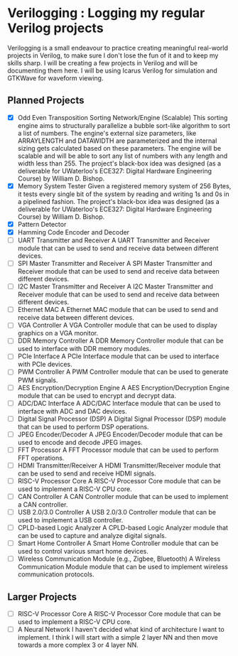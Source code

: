 <!-- 2. **UART (Universal Asynchronous Receiver-Transmitter)** [UART Verilog(1) - EDA Playground](https://www.edaplayground.com/x/cj7A) [UART in VHDL and Verilog for an FPGA](https://nandland.com/uart-serial-port-module/) [GitHub - hell03end/verilog-uart: Simple 8-bit UART realization on Verilog HDL.](https://github.com/hell03end/verilog-uart) [GitHub - ben-marshall/uart: A simple implementation of a UART modem in Verilog.](https://github.com/ben-marshall/uart)
   - A fundamental communication protocol used in embedded systems.
3. **SPI (Serial Peripheral Interface)**
   - Another common communication protocol for interfacing with sensors and peripherals.
4. **I2C (Inter-Integrated Circuit)**
   - A widely used communication protocol for connecting low-speed peripherals.
5. **Ethernet MAC (Media Access Control)**
   - Implementing the MAC layer of Ethernet for network communications.
6. **VGA Controller**
   - For displaying graphics on a VGA monitor.
7. **DDR Memory Controller**
   - Interface with DDR memory modules, crucial for high-speed data storage.
8. **PCIe Interface**
   - For high-speed data transfer between the FPGA and other hardware.
9. **PWM (Pulse Width Modulation) Controller**
   - Used in motor control and power regulation applications.
10. **AES Encryption/Decryption Engine**
   - Implementing hardware-based encryption for secure communications.
11. **ADC/DAC Interface**
    - Interfacing with Analog-to-Digital and Digital-to-Analog converters.
12. **Digital Signal Processor (DSP)**
    - For real-time signal processing applications.
13. **JPEG Encoder/Decoder**
    - Image compression and decompression in hardware.
14. **FFT (Fast Fourier Transform) Processor**
    - For frequency domain analysis and signal processing.
15. **HDMI Transmitter/Receiver**
    - For high-definition multimedia interface applications.
16. **RISC-V Processor Core**
    - Implementing a RISC-V CPU core, a popular open-source architecture.
17. **CAN (Controller Area Network) Controller**
    - Used in automotive and industrial control systems.
18. **USB 2.0/3.0 Controller**
    - For universal serial bus communication.
19. **CPLD-based Logic Analyzer**
    - For capturing and analyzing digital signals.
20. **Smart Home Controller**
    - For controlling various smart home devices.
21. **Wireless Communication Module (e.g., Zigbee, Bluetooth)**
    - For implementing wireless communication protocols. -->

# Verilogging : Logging my regular Verilog projects

Verilogging is a small endeavour to practice creating meaningful real-world projects in Verilog, to make sure I don't lose the fun of it and to keep my skills sharp. 
I will be creating a few projects in Verilog and will be documenting them here. I will be using Icarus Verilog for simulation and GTKWave for waveform viewing.

## Planned Projects

- [x] Odd Even Transposition Sorting Network/Engine (Scalable) 
    This sorting engine aims to structurally parallelize a bubble sort-like algorithm to sort a list of numbers. The engine's external size parameters, like ARRAYLENGTH and DATAWIDTH are parameterized and the internal sizing gets calculated based on these parameters. The engine will be scalable and will be able to sort any list of numbers with any length and width less than 255.
    The project's black-box idea was designed (as a deliverable for UWaterloo's ECE327: Digital Hardware Engineering Course) by William D. Bishop.
- [x] Memory System Tester
    Given a registered memory system of 256 Bytes, it tests every single bit of the system by reading and writing 1s and 0s in a pipelined fashion.
    The project's black-box idea was designed (as a deliverable for UWaterloo's ECE327: Digital Hardware Engineering Course) by William D. Bishop.
- [x] Pattern Detector
- [x] Hamming Code Encoder and Decoder
- [ ] UART Transmitter and Receiver
    A UART Transmitter and Receiver module that can be used to send and receive data between different devices.    
- [ ] SPI Master Transmitter and Receiver
    A SPI Master Transmitter and Receiver module that can be used to send and receive data between different devices.
- [ ] I2C Master Transmitter and Receiver
    A I2C Master Transmitter and Receiver module that can be used to send and receive data between different devices.
- [ ] Ethernet MAC
    A Ethernet MAC module that can be used to send and receive data between different devices.
- [ ] VGA Controller
    A VGA Controller module that can be used to display graphics on a VGA monitor.
- [ ] DDR Memory Controller
    A DDR Memory Controller module that can be used to interface with DDR memory modules.
- [ ] PCIe Interface
    A PCIe Interface module that can be used to interface with PCIe devices.
- [ ] PWM Controller
    A PWM Controller module that can be used to generate PWM signals.
- [ ] AES Encryption/Decryption Engine
    A AES Encryption/Decryption Engine module that can be used to encrypt and decrypt data.
- [ ] ADC/DAC Interface
    A ADC/DAC Interface module that can be used to interface with ADC and DAC devices.
- [ ] Digital Signal Processor (DSP)
    A Digital Signal Processor (DSP) module that can be used to perform DSP operations.
- [ ] JPEG Encoder/Decoder
    A JPEG Encoder/Decoder module that can be used to encode and decode JPEG images.
- [ ] FFT Processor
    A FFT Processor module that can be used to perform FFT operations.
- [ ] HDMI Transmitter/Receiver
    A HDMI Transmitter/Receiver module that can be used to send and receive HDMI signals.
- [ ] RISC-V Processor Core
    A RISC-V Processor Core module that can be used to implement a RISC-V CPU core.
- [ ] CAN Controller
    A CAN Controller module that can be used to implement a CAN controller.
- [ ] USB 2.0/3.0 Controller
    A USB 2.0/3.0 Controller module that can be used to implement a USB controller.
- [ ] CPLD-based Logic Analyzer
    A CPLD-based Logic Analyzer module that can be used to capture and analyze digital signals.
- [ ] Smart Home Controller
    A Smart Home Controller module that can be used to control various smart home devices.
- [ ] Wireless Communication Module (e.g., Zigbee, Bluetooth)
    A Wireless Communication Module module that can be used to implement wireless communication protocols.

## Larger Projects

- [ ] RISC-V Processor Core
    A RISC-V Processor Core module that can be used to implement a RISC-V CPU core.
- [ ] A Neural Network
    I haven't decided what kind of architecture I want to implement. I think I will start with a simple 2 layer NN and then move towards a more complex 3 or 4 layer NN.